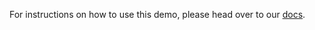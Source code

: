 For instructions on how to use this demo, please head over to our [docs](https://envoy-mobile.github.io/docs/envoy-mobile/latest/start/examples/hello_world.html).
